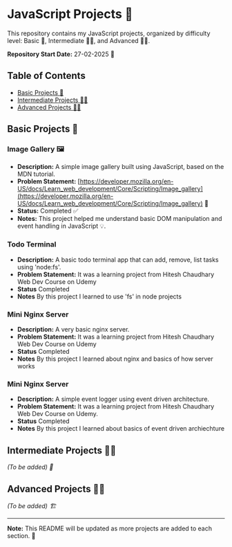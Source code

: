 # JavaScript Projects 🚀

This repository contains my JavaScript projects, organized by difficulty level: Basic 👶, Intermediate 🧑‍💻, and Advanced 👨‍🎓.

**Repository Start Date:** 27-02-2025 📅

## Table of Contents

- [Basic Projects 👶](#basic-projects-👶)
- [Intermediate Projects 🧑‍💻](#intermediate-projects-🧑‍💻)
- [Advanced Projects 👨‍🎓](#advanced-projects-👨‍🎓)

## Basic Projects 👶

### Image Gallery 🖼️

-   **Description:** A simple image gallery built using JavaScript, based on the MDN tutorial.
-   **Problem Statement:** [https://developer.mozilla.org/en-US/docs/Learn_web_development/Core/Scripting/Image_gallery](https://developer.mozilla.org/en-US/docs/Learn_web_development/Core/Scripting/Image_gallery) 🔗
-   **Status:** Completed ✅
-   **Notes:** This project helped me understand basic DOM manipulation and event handling in JavaScript 💡.

### Todo Terminal 

-   **Description:** A basic todo terminal app that can add, remove, list tasks using 'node:fs'.
-   **Problem Statement:** It was a learning project from Hitesh Chaudhary Web Dev Course on Udemy
-   **Status** Completed 
-   **Notes** By this project I learned to use 'fs' in node projects


### Mini Nginx Server

-   **Description:** A very basic nginx server.
-   **Problem Statement:** It was a learning project from Hitesh Chaudhary Web Dev Course on Udemy
-   **Status** Completed 
-   **Notes** By this project I learned about nginx and basics of how server works


### Mini Nginx Server

-   **Description:** A simple event logger using event driven architecture.
-   **Problem Statement:** It was a learning project from Hitesh Chaudhary Web Dev Course on Udemy.
-   **Status** Completed 
-   **Notes** By this project I learned about basics of event driven archiechture

## Intermediate Projects 🧑‍💻

*(To be added) 🚧*

## Advanced Projects 👨‍🎓

*(To be added) 🏗️*

---

**Note:** This README will be updated as more projects are added to each section. 📝
